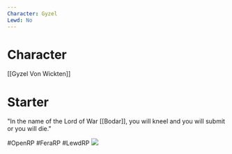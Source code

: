 ```yaml
---
Character: Gyzel
Lewd: No
---
```

# Character
[[Gyzel Von Wickten]]

# Starter
"In the name of the Lord of War [[Bodar]], you will kneel and you will submit or you will die."

#OpenRP #FeraRP #LewdRP 
![](EZxfuQIWkAI6bY9.jpg)